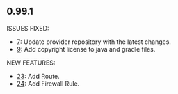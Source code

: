 ## 0.99.1

ISSUES FIXED:

* [7](https://github.com/perfectsense/gyro-google-provider/issues/7): Update provider repository with the latest changes.
* [9](https://github.com/perfectsense/gyro-google-provider/issues/9): Add copyright license to java and gradle files.

NEW FEATURES:

* [23](https://github.com/perfectsense/gyro-google-provider/issues/23): Add Route.
* [24](https://github.com/perfectsense/gyro-google-provider/issues/24): Add Firewall Rule.
